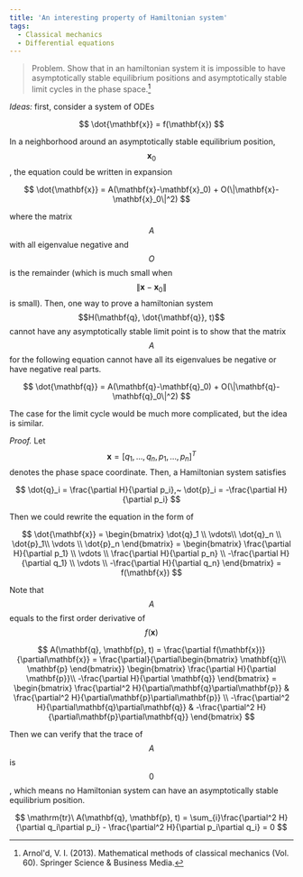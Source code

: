 ```yaml
---
title: 'An interesting property of Hamiltonian system'
tags:
  - Classical mechanics
  - Differential equations
---
```

> Problem. Show that in an hamiltonian system it is impossible to have asymptotically stable equilibrium positions and asymptotically stable limit cycles in the phase space.[^fn]

*Ideas:* first, consider a system of ODEs

$$
\dot{\mathbf{x}} = f(\mathbf{x})
$$

In a neighborhood around an asymptotically stable equilibrium position, $$\mathbf{x}_0$$, the equation could be written in expansion

$$
\dot{\mathbf{x}} = A(\mathbf{x}-\mathbf{x}_0) + O(\|\mathbf{x}-\mathbf{x}_0\|^2)
$$

where the matrix $$A$$ with all eigenvalue negative and $$O$$ is the remainder (which is much small when $$\|\mathbf{x}-\mathbf{x}_0\|$$ is small).
Then, one way to prove a hamiltonian system $$H(\mathbf{q}, \dot{\mathbf{q}}, t)$$ cannot have any asymptotically stable limit point is to show that the matrix $$A$$ for the following equation cannot have all its eigenvalues be negative or have negative real parts.

$$
\dot{\mathbf{q}} = A(\mathbf{q}-\mathbf{q}_0) + O(\|\mathbf{q}-\mathbf{q}_0\|^2)
$$



The case for the limit cycle would be much more complicated, but the idea is similar.

*Proof.* Let $$\mathbf{x}=[q_1, \dots, q_n, p_1, \dots, p_n]^T$$ denotes the phase space coordinate. Then, a Hamiltonian system satisfies

$$
\dot{q}_i = \frac{\partial H}{\partial p_i},~
  \dot{p}_i = -\frac{\partial H}{\partial p_i}
$$

Then we could rewrite the equation in the form of

$$
\dot{\mathbf{x}} = 
  \begin{bmatrix}
  \dot{q}_1 \\ \vdots\\ \dot{q}_n \\ \dot{p}_1\\ \vdots \\ \dot{p}_n
  \end{bmatrix}
  = \begin{bmatrix}
    \frac{\partial H}{\partial p_1} \\ 
    \vdots \\
    \frac{\partial H}{\partial p_n} \\ 
    -\frac{\partial H}{\partial q_1} \\ 
    \vdots \\
    -\frac{\partial H}{\partial q_n}
  \end{bmatrix} = f(\mathbf{x})
$$


Note that $$A$$ equals to the first order derivative of $$f(\mathbf{x})$$


$$
A(\mathbf{q}, \mathbf{p}, t) = \frac{\partial f(\mathbf{x})}{\partial\mathbf{x}} = 
  \frac{\partial}{\partial\begin{bmatrix}
    \mathbf{q}\\
    \mathbf{p}
  \end{bmatrix}}
  \begin{bmatrix}
    \frac{\partial H}{\partial \mathbf{p}}\\ 
    -\frac{\partial H}{\partial \mathbf{q}}
  \end{bmatrix}
  = \begin{bmatrix}
    \frac{\partial^2 H}{\partial\mathbf{q}\partial\mathbf{p}} & 
    \frac{\partial^2 H}{\partial\mathbf{p}\partial\mathbf{p}} \\
    -\frac{\partial^2 H}{\partial\mathbf{q}\partial\mathbf{q}} & 
    -\frac{\partial^2 H}{\partial\mathbf{p}\partial\mathbf{q}}
  \end{bmatrix}
$$

Then we can verify that the trace of $$A$$ is $$0$$, which means no Hamiltonian system can have an asymptotically stable equilibrium position.

$$
\mathrm{tr}\ A(\mathbf{q}, \mathbf{p}, t) = 
  \sum_{i}\frac{\partial^2 H}{\partial q_i\partial p_i} -
          \frac{\partial^2 H}{\partial p_i\partial q_i} = 0
$$

[^fn]: Arnol'd, V. I. (2013). Mathematical methods of classical mechanics (Vol. 60). Springer Science & Business Media.
